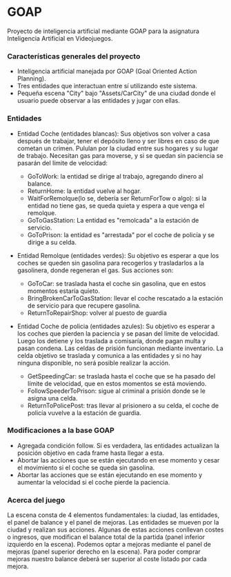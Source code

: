# GOAP
Proyecto de inteligencia artificial mediante GOAP para la asignatura Inteligencia Artificial en Videojuegos.

### Características generales del proyecto
* Inteligencia artificial manejada por GOAP (Goal Oriented Action Planning).
* Tres entidades que interactuan entre sí utilizando este sistema.
* Pequeña escena "City" bajo "Assets/CarCity" de una ciudad donde el usuario puede observar a las entidades y jugar con ellas.

### Entidades
* Entidad Coche (entidades blancas): Sus objetivos son volver a casa después de trabajar, tener el depósito lleno y ser libres en caso de que cometan un crimen. Pululan por la ciudad entre sus hogares y su lugar de trabajo. Necesitan gas para moverse, y si se quedan sin paciencia se pasarán del límite de velocidad:
  * GoToWork: la entidad se dirige al trabajo, agregando dinero al balance.
  * ReturnHome: la entidad vuelve al hogar.
  * WaitForRemolque(lo se, debería ser ReturnForTow o algo): si la entidad no tiene gas, se queda quieta y espera a que venga el remolque.
  * GoToGasStation: La entidad es "remolcada" a la estación de servicio.
  * GoToPrison: la entidad es "arrestada" por el coche de policía y se dirige a su celda.

* Entidad Remolque (entidades verdes): Su objetivo es esperar a que los coches se queden sin gasolina para recogerlos y trasladarlos a la gasolinera, donde regeneran el gas. Sus acciones son:
  * GoToCar: se traslada hasta el coche sin gasolina, que en estos momentos estaría quieto.
  * BringBrokenCarToGasStation: llevar el coche rescatado a la estación de servicio para que recupere gasolina.
  * ReturnToRepairShop: volver al puesto de guardia

* Entidad Coche de policia (entidades azules): Su objetivo es esperar a los coches que pierden la paciencia y se pasan del límite de velocidad. Luego los detiene y los traslada a comisaría, donde pagan multa y pasan condena. Las celdas de prisión funcionan mediante inventario. La celda objetivo se traslada y comunica a las entidades y si no hay ninguna disponible, no será posible realizar la acción.
  * GetSpeedingCar: se traslada hasta el coche que se ha pasado del límite de velocidad, que en estos momentos se está moviendo.
  * FollowSpeederToPrison: sigue al criminal a prisión donde se le asigna una celda.
  * ReturnToPolicePost: tras llevar al prisionero a su celda, el coche de policía vuvelve a la estación de guardia.

### Modificaciones a la base GOAP
* Agregada condición follow. Si es verdadera, las entidades actualizan la posición objetivo en cada frame hasta llegar a esta.
* Abortar las acciones que se están ejecutando en ese momento y cesar el movimiento si el coche se queda sin gasolina.
* Abortar las acciones que se están ejecutando en ese momento y aumentar la velocidad si el coche pierde la paciencia.

### Acerca del juego
La escena consta de 4 elementos fundamentales: la ciudad, las entidades, el panel de balance y el panel de mejoras. Las entidades se mueven por la ciudad y realizan sus acciones. Algunas de estas acciones conllevan costes o ingresos, que modifican el balance total de la partida (panel inferior izquierdo en la escena). Podemos optar a mejoras mediante el panel de mejoras (panel superior derecho en la escena). Para poder comprar mejoras nuestro balance deberá ser superior al coste listado por cada mejora.
